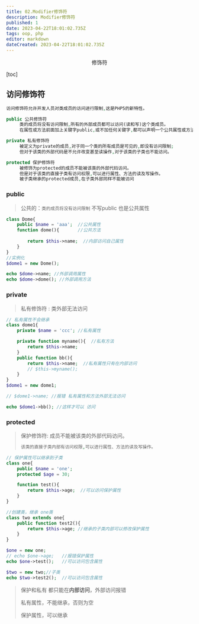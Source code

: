 ```yaml
---
title: 02.Modifier修饰符
description: Modifier修饰符
published: 1
date: 2023-04-22T18:01:02.735Z
tags: oop, php
editor: markdown
dateCreated: 2023-04-22T18:01:02.735Z
---
```


<center>修饰符</center>

[toc]

## 访问修饰符

```php
访问修饰符允许开发人员对类成员的访问进行限制,这是PHP5的新特性。

public 公共修饰符
     类的成员将没有访问限制,所有的外部成员都可以访问(读和写)这个类成员。
     在属性或方法前面加上关键字public,或不加任何关键字,都可以声明一个公共属性或方法。

private 私有修饰符
     被定义为private的成员,对于同一个类的所有成员是可见的,即没有访问限制;
     但对于该类的外部代码是不允许改变甚至读操作,对于该类的子类也不能访问。

protected 保护修饰符
     被修饰为protected的成员不能被该类的外部代码访问。
     但是对于该类的直接子类有访问权限,可以进行属性、方法的读及写操作。
     被子类继承的protected成员,在子类外部同样不能被访问
```



### public

> 公共的：`类的成员将没有访问限制` 不写public 也是公共属性

```php
class Dome{
    public $name = 'aaa';  //公共属性
    function dome(){       //公共方法
        
        return $this->name;  //内部访问自己属性
    }
}
//实例化
$dome1 = new Dome();

echo $dome->name; //外部调用属性
echo $dome->dome(); //外部调用方法
```



### private

> 私有修饰符 : 类外部无法访问

```php
// 私有属性不会继承
class dome1{ 
    private $name = 'ccc'; //私有属性

    private function myname(){  //私有方法
        return $this->name;
    }
    public function bb(){
        return $this->name;  //私有属性只有在内部访问
        // $this->myname();  
    }
}
$dome1 = new dome1;

// $dome1->name; //报错 私有属性和方法外部无法访问 

echo $dome1->bb(); //这样才可以 访问
```



###  protected

> 保护修饰符:  成员不能被该类的外部代码访问。
>
> ```php
> 该类的直接子类内部有访问权限,可以进行属性、方法的读及写操作。
> ```

```php
// 保护属性可以继承到子类
class one{
    public $name = 'one';
    protected $age = 30;

    function test(){
        return $this->age;  //可以访问保护属性
    } 
}

//创建类，继承 one类
class two extends one{
    public function test2(){
        return $this->age; //继承的子类内部可以修改保护属性
    }
}

$one = new one;
// echo $one->age;   //报错保护属性
echo $one->test();   //可以访问包含属性

$two = new two;//子类
echo $two->test2();  //可以访问包含属性
```

> 保护和私有 都只能在**内部访问**，外部访问报错
>
> 私有属性，不能继承，否则为空
>
> 保护属性，可以继承

